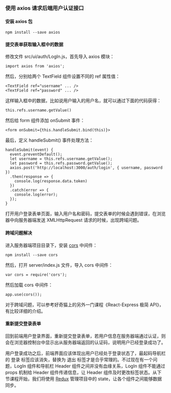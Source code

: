 ### 使用 axios 请求后端用户认证接口

#### 安装 axios 包

```
npm install --save axios

```
#### 提交表单获取输入框中的数据

修改文件 src/ui/auth/LogIn.js，首先导入 axios 模块：

```
import axios from 'axios';

```
然后，分别给两个 TextField 组件设置不同的 ref 属性值：

```
<TextField ref="username" ... />
<TextField ref="password" ... />

```
这样输入框中的数据，比如说用户输入的用户名，就可以通过下面的代码获得：

```
this.refs.username.getValue()

```
然后给 form 组件添加 onSubmit 事件：

```
<form onSubmit={this.handleSubmit.bind(this)}>

```
最后，定义 handleSubmit() 事件处理方法：

```
handleSubmit(event) {
  event.preventDefault();
  let username = this.refs.username.getValue();
  let password = this.refs.password.getValue();
  axios.post('http://localhost:3000/auth/login', { username, password })
  .then(response => {
    console.log(response.data.token)
  })
  .catch(error => {
    console.log(error);
  });
}

```
打开用户登录表单页面，输入用户名和密码，提交表单的时候会遇到错误，在浏览器中向服务器端发送 XMLHttpRequest 请求的时候，出现跨域问题。

#### 跨域问题解决

进入服务器端项目目录下，安装 [cors](https://www.npmjs.com/package/cors) 中间件：

```
npm install --save cors

```
然后，打开 server/index.js 文件，导入 cors 中间件：

```
var cors = require('cors');

```
然后加载 cors 中间件：

```
app.use(cors());

```
对于跨域问题，可以参考好奇猫上的另外一门课程《React-Express 极简 API》，有比较详细的介绍。

#### 重新提交登录表单

回到前端用户登录界面，重新提交登录表单，若用户信息在服务器端通过认证，则会在浏览器控制台中显示出从服务器端返回的认证码，说明用户已经登录成功了。

用户登录成功之后，前端界面应该体现出用户已经处于登录状态了，最起码导航栏的 登录 标签应该消失，替换为 退出 标签才是合乎常理的。不过现在有一个问题，LogIn 组件和导航栏 Header 组件之间并没有血缘关系，LogIn 组件不能通过 props 机制给 Header 组件传递信息，让 Header 组件及时更改标签状态。从下节课程开始，我们将使用 [Redux](http://redux.js.org/docs/introduction/) 管理项目中的 state，让各个组件之间能够数据同步。
